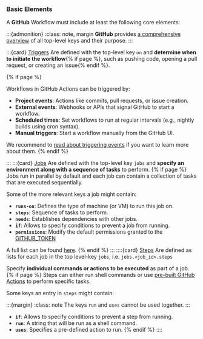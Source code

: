 ### Basic Elements

A **GitHub** Workflow must include at least the following core elements:

:::{admonition}
:class: note, margin
**GitHub** provides [a comprehensive overview](https://docs.github.com/en/actions/writing-workflows/workflow-syntax-for-github-actions) of all top-level keys and their purpose.
:::

:::{card} [Triggers](https://docs.github.com/en/actions/writing-workflows/workflow-syntax-for-github-actions#on)
Are defined with the top-level key `on` and **determine when to initiate the workflow**{% if page %}, such as pushing code, opening a pull request, or creating an issue{% endif %}.

{% if page %}

Workflows in GitHub Actions can be triggered by:

- **Project events**: Actions like commits, pull requests, or issue creation.
- **External events**: Webhooks or APIs that signal GitHub to start a workflow.
- **Scheduled times**: Set workflows to run at regular intervals (e.g., nightly builds using cron syntax).
- **Manual triggers**: Start a workflow manually from the GitHub UI.

We recommend to [read about triggering events](https://docs.github.com/en/actions/writing-workflows/choosing-when-your-workflow-runs/events-that-trigger-workflows) if you want to learn more about them.
{% endif %}

:::
:::{card} [Jobs](https://docs.github.com/en/actions/writing-workflows/workflow-syntax-for-github-actions#jobs)
Are defined with the top-level key `jobs` and **specify an environment along with a sequence of tasks** to perform.
{% if page %}
Jobs run in parallel by default and each job can contain a collection of tasks that are executed sequentially.

Some of the more relevant keys a job might contain:

- **`runs-on`**: Defines the type of machine (or VM) to run this job on.
- **`steps`**: Sequence of tasks to perform.
- **`needs`**: Establishes dependencies with other jobs.
- **`if`**: Allows to specify conditions to prevent a job from running.
- **`permissions`**: Modify the default permissions granted to the [GITHUB_TOKEN](https://docs.github.com/en/actions/security-for-github-actions/security-guides/automatic-token-authentication#permissions-for-the-github_token)

A full list can be found [here](https://docs.github.com/en/actions/writing-workflows/workflow-syntax-for-github-actions#jobs).
{% endif %}
:::
::::{card} [Steps](https://docs.github.com/en/actions/writing-workflows/workflow-syntax-for-github-actions)
Are defined as lists for each job in the top level-key `jobs`, i.e. `jobs.<job_id>.steps`

Specify **individual commands or actions to be executed** as part of a job.
{% if page %}
Steps can either run shell commands or use [pre-built GitHub Actions](https://docs.github.com/en/actions/sharing-automations/creating-actions/about-custom-actions) to perform specific tasks.

Some keys an entry in `steps` might contain:

:::{margin}
:class: note
The keys `run` and `uses` cannot be used together.
:::
- **`if`**: Allows to specify conditions to prevent a step from running.
- **`run`**: A string that will be run as a shell command.
- **`uses`**: Specifies a pre-defined action to run. 
{% endif %}
::::
